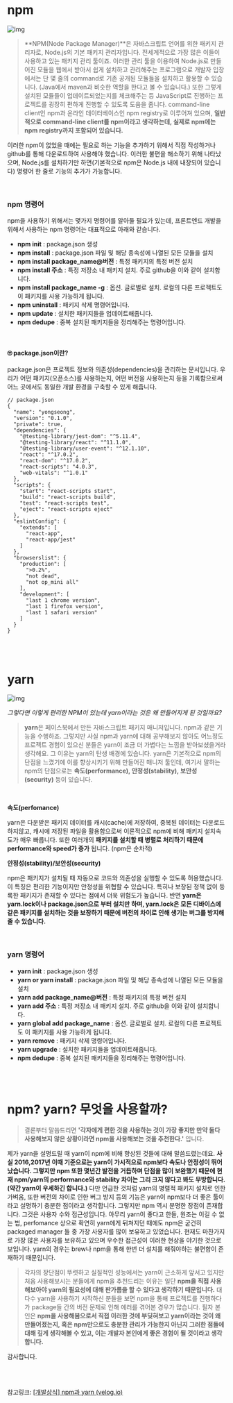 # npm

![img](https://velog.velcdn.com/images%2Fkysung95%2Fpost%2Fd4342f5a-309d-4a44-8b88-3e3561681133%2Fnpm.png)

> **NPM(Node Package Manager)**은 자바스크립트 언어를 위한 패키지 관리자로, Node.js의 기본 패키지 관리자입니다. 전세계적으로 가장 많은 이들이 사용하고 있는 패키지 관리 툴이죠. 이러한 관리 툴을 이용하여 Node.js로 만들어진 모듈을 웹에서 받아서 쉽게 설치하고 관리해주는 프로그램으로 개발자 입장에서는 단 몇 줄의 command로 기존 공개된 모듈들을 설치하고 활용할 수 있습니다. (Java에서 maven과 비슷한 역할을 한다고 볼 수 있습니다.) 또한 그렇게 설치된 모듈들이 업데이트되었는지를 체크해주는 등 JavaScript로 진행하는 프로젝트를 굉장히 편하게 진행할 수 있도록 도움을 줍니다. command-line client인 npm과 온라인 데이터베이스인 npm registry로 이루어져 있으며, **일반적으로 command-line client를 npm이라고 생각하는데, 실제로 npm에는 npm registry까지 포함되어 있습니다.**

이러한 npm이 없었을 때에는 필요로 하는 기능을 추가하기 위해서 직접 작성하거나 github를 통해 다운로드하여 사용해야 했습니다. 이러한 불편을 해소하기 위해 나타났으며, Node.js를 설치하기만 하면(기본적으로 npm은 Node.js 내에 내장되어 있습니다) 명령어 한 줄로 기능의 추가가 가능합니다.

<br>

### npm 명령어

npm을 사용하기 위해서는 몇가지 명령어를 알아둘 필요가 있는데, 프론트엔드 개발을 위해서 사용하는 npm 명령어는 대표적으로 아래와 같습니다.

- **npm init** : package.json 생성
- **npm install** : package.json 파일 및 해당 종속성에 나열된 모든 모듈을 설치
- **npm install package_name@버전** : 특정 패키지의 특정 버전 설치
- **npm install 주소** : 특정 저장소 내 패키지 설치. 주로 github을 이와 같이 설치합니다.
- **npm install package_name -g** : 옵션. 글로벌로 설치. 로컬의 다른 프로젝트도 이 패키지를 사용 가능하게 됩니다.
- **npm uninstall** : 패키지 삭제 명령어입니다.
- **npm update** : 설치한 패키지들을 업데이트해줍니다.
- **npm dedupe** : 중복 설치된 패키지들을 정리해주는 명령어입니다.

<br>

#### 🙄 package.json이란?

package.json은 프로젝트 정보와 의존성(dependencies)을 관리하는 문서입니다.
우리가 어떤 패키지(오픈소스)를 사용하는지, 어떤 버전을 사용하는지 등을 기록함으로써 어느 곳에서도 동일한 개발 환경을 구축할 수 있게 해줍니다.

```null
// package.json
{
  "name": "yongseong",
  "version": "0.1.0",
  "private": true,
  "dependencies": {
    "@testing-library/jest-dom": "^5.11.4",
    "@testing-library/react": "^11.1.0",
    "@testing-library/user-event": "^12.1.10",
    "react": "^17.0.2",
    "react-dom": "^17.0.2",
    "react-scripts": "4.0.3",
    "web-vitals": "^1.0.1"
  },
  "scripts": {
    "start": "react-scripts start",
    "build": "react-scripts build",
    "test": "react-scripts test",
    "eject": "react-scripts eject"
  },
  "eslintConfig": {
    "extends": [
      "react-app",
      "react-app/jest"
    ]
  },
  "browserslist": {
    "production": [
      ">0.2%",
      "not dead",
      "not op_mini all"
    ],
    "development": [
      "last 1 chrome version",
      "last 1 firefox version",
      "last 1 safari version"
    ]
  }
}
```

<br>

<br>

# yarn

![img](https://velog.velcdn.com/images%2Fkysung95%2Fpost%2F5e1a3b57-a4da-4d97-ab19-6fa1494d46eb%2Fyarn.png)

*그렇다면 이렇게 편리한 NPM이 있는데 yarn이라는 것은 왜 만들어지게 된 것일까요?*

> **yarn**은 페이스북에서 만든 자바스크립트 패키지 매니저입니다. npm과 같은 기능을 수행하죠. 그렇지만 사실 npm과 yarn에 대해 공부해보지 않아도 어느정도 프로젝트 경험이 있으신 분들은 yarn이 조금 더 가볍다는 느낌을 받아보셨을거라 생각해요. 그 이유는 yarn의 탄생 배경에 있습니다.
> yarn은 기본적으로 npm의 단점을 느꼈기에 이를 향상시키기 위해 만들어진 매니저 툴인데, 여기서 말하는 npm의 단점으로는 **속도(performance), 안정성(stability), 보안성(security)** 등이 있습니다.

<br>

**속도(perfomance)**

yarn은 다운받은 패키지 데이터를 캐시(cache)에 저장하여, 중복된 데이터는 다운로드하지않고, 캐시에 저장된 파일을 활용함으로써 이론적으로 npm에 비해 패키지 설치속도가 매우 빠릅니다. 또한 여러개의 **패키지를 설치할 때 병렬로 처리하기 때문에 performance와 speed가 증가** 됩니다. (npm은 순차적)

**안정성(stability)/보안성(security)**

npm은 패키지가 설치될 때 자동으로 코드와 의존성을 실행할 수 있도록 허용했습니다. 이 특징은 편리한 기능이지만 안정성을 위협할 수 있습니다. 특히나 보장된 정책 없이 등록한 패키지가 존재할 수 있다는 점에서 더욱 위험도가 높습니다.
반면 **yarn은 yarn.lock이나 package.json으로 부터 설치만 하며, yarn.lock은 모든 디바이스에 같은 패키지를 설치하는 것을 보장하기 때문에 버전의 차이로 인해 생기는 버그를 방지해줄 수 있습니다.**

<br>

### yarn 명령어

- **yarn init** : package.json 생성
- **yarn or yarn install** : package.json 파일 및 해당 종속성에 나열된 모든 모듈을 설치
- **yarn add package_name@버전** : 특정 패키지의 특정 버전 설치
- **yarn add 주소** : 특정 저장소 내 패키지 설치. 주로 github을 이와 같이 설치합니다.
- **yarn global add package_name** : 옵션. 글로벌로 설치. 로컬의 다른 프로젝트도 이 패키지를 사용 가능하게 됩니다.
- **yarn remove** : 패키지 삭제 명령어입니다.
- **yarn upgrade** : 설치한 패키지들을 업데이트해줍니다.
- **npm dedupe** : 중복 설치된 패키지들을 정리해주는 명령어입니다.

<br>

<br>

# npm? yarn? 무엇을 사용할까?

> 결론부터 말씀드리면 **'각자에게 편한 것을 사용하는 것이 가장 좋지만 만약 둘다 사용해보지 않은 상황이라면 npm을 사용해보는 것을 추천한다.'** 입니다.

제가 yarn을 설명드릴 때 yarn이 npm에 비해 향상된 것들에 대해 말씀드렸는데요. **사실 2016,2017년 이때 기준으로는 yarn이 가시적으로 npm보다 속도나 안정성이 뛰어났습니다. 그렇지만 npm 또한 몇년간 발전을 거듭하며 단점을 많이 보완했기 때문에 현재 npm/yarn의 performance와 stability 차이는 그리 크지 않다고 봐도 무방합니다.(약간 yarn이 우세하긴 합니다.)**
다만 언급한 것처럼 yarn의 병렬적 패키지 설치로 인한 가벼움, 또한 버전의 차이로 인한 버그 방지 등의 기능은 yarn이 npm보다 더 좋은 툴이라고 설명하기 충분한 점이라고 생각합니다.
그렇지만 npm 역시 분명한 장점이 존재합니다. 그것은 사용자 수와 접근성입니다. 아무리 yarn이 좋다고 한들, 원조는 이길 수 없는 법, perfomance 상으로 확연히 yarn에게 뒤쳐지던 때에도 npm은 굳건히 packaged manager 들 중 가장 사용자를 많이 보유하고 있었습니다. 현재도 마찬가지로 가장 많은 사용자를 보유하고 있으며 우수한 접근성이 이러한 현상을 야기한 것으로 보입니다. yarn의 경우는 brew나 npm을 통해 한번 더 설치를 해줘야하는 불편함이 존재하기 때문입니다.

> 각자의 장단점이 뚜렷하고 실질적인 성능에서는 yarn이 근소하게 앞서고 있지만 처음 사용해보시는 분들에게 npm을 추천드리는 이유는 일단 **npm을 직접 사용해보아야 yarn의 필요성에 대해 판가름을 할 수 있다고 생각하기 때문입니다.** 대다수 yarn을 사용하기 시작하신 분들을 보면 npm을 통해 프로젝트를 진행하다가 package들 간의 버전 문제로 인해 에러를 겪어본 경우가 많습니다.
> 필자 본인은 **npm을 사용해봄으로서 직접 이러한 것에 부딪혀보고 yarn이라는 것이 왜 만들어졌는지, 혹은 npm만으로도 충분한 관리가 가능한지 아닌지 그러한 점들에 대해 깊게 생각해볼 수 있고, 이는 개발자 본인에게 좋은 경험이 될 것이라고 생각합니다.**

감사합니다.

<br>

<br>

참고링크: [[개발상식\] npm과 yarn (velog.io)](https://velog.io/@kysung95/개발상식-npm과-yarn)